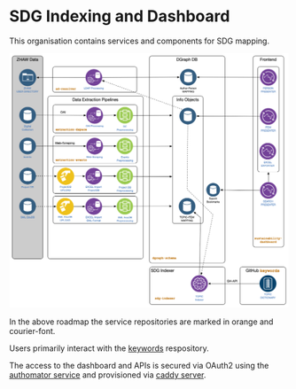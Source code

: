 # SDG Indexing and Dashboard 

This organisation contains services and components for SDG mapping. 

![Service Map](profile/services_map.png)

In the above roadmap the service repositories are marked in orange and courier-font.

Users primarily interact with the [keywords](../keywords) respository. 

The access to the dashboard and APIs is secured via OAuth2 using the [authomator service](/phish108/authomator) and provisioned via [caddy server](https://caddyserver.com).
